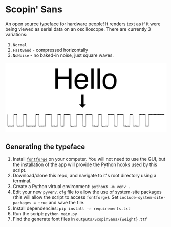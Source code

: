 # Scopin' Sans
An open source typeface for hardware people!
It renders text as if it were being viewed as serial data on an oscilloscope.
There are currently 3 variations:
1. `Normal`
2. `FastBaud` - compressed horizontally
3. `NoNoise` - no baked-in noise, just square waves.

<img src=".docs/hello.png" width="600"/>

## Generating the typeface

1. Install [`fontforge`](https://fontforge.org/) on your computer. You will not need to use the GUI, but the installation of the app will provide the Python hooks used by this script.
2. Download/clone this repo, and navigate to it's root directory using a terminal.
3. Create a Python virtual environment: `python3 -m venv . `
4. Edit your new `pyvenv.cfg` file to allow the use of system-site packages (this will allow the script to access `fontforge`). Set `include-system-site-packages = true` and save the file.
5. Install dependencies: `pip install -r requirements.txt`
6. Run the script: `python main.py`
7. Find the generate font files in `outputs/ScopinSans/{weight}.ttf`